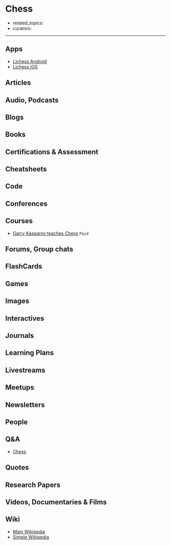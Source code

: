 # Chess

- related_topics:
- curators:

------

## Apps

- [Lichess Android](https://play.google.com/store/apps/details?id=org.lichess.mobileapp&hl=en_IN)
- [Lichess iOS](https://itunes.apple.com/us/app/lichess-online-chess/id968371784?mt=8)

## Articles

## Audio, Podcasts

## Blogs

## Books

## Certifications & Assessment

## Cheatsheets

## Code

## Conferences

## Courses

- [Garry Kasparov teaches Chess](https://www.masterclass.com/classes/garry-kasparov-teaches-chess) `Paid`  

## Forums, Group chats

## FlashCards

## Games

## Images

## Interactives

## Journals

## Learning Plans

## Livestreams

## Meetups

## Newsletters

## People

## Q&A

- [Chess](https://chess.stackexchange.com)

## Quotes

## Research Papers

## Videos, Documentaries & Films

## Wiki

- [Main Wikipedia](https://en.wikipedia.org/wiki/Chess)
- [Simple Wikipedia](https://simple.wikipedia.org/wiki/Chess)

